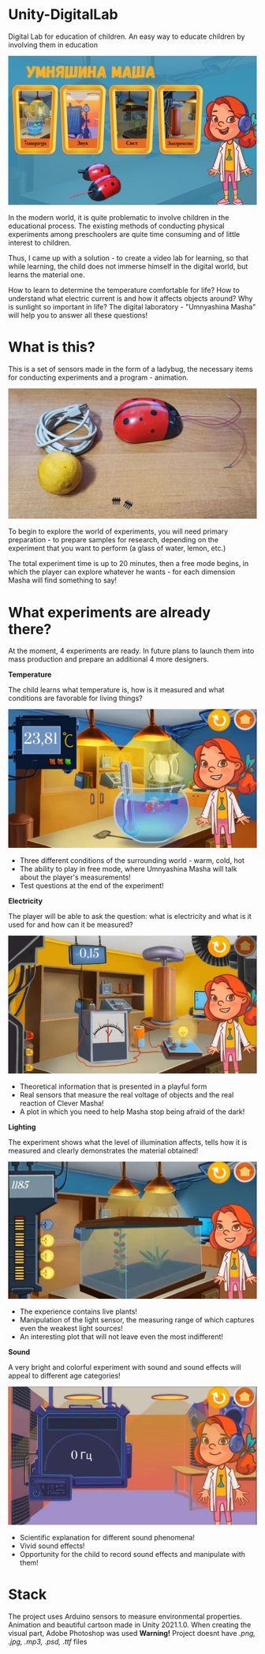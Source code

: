 # Unity-DigitalLab
Digital Lab for education of children. Аn easy way to educate children by involving them in education

![main_title](https://github.com/DontCallMeShurley/Unity-DigitalLab/blob/main/pictures/full_1608072605-photo.jpg)

In the modern world, it is quite problematic to involve children in the educational process. The existing methods of conducting physical experiments among preschoolers are quite time consuming and of little interest to children.

Thus, I came up with a solution - to create a video lab for learning, so that while learning, the child does not immerse himself in the digital world, but learns the material one.

How to learn to determine the temperature comfortable for life? How to understand what electric current is and how it affects objects around? Why is sunlight so important in life? The digital laboratory - "Umnyashina Masha" will help you to answer all these questions!

# What is this?

This is a set of sensors made in the form of a ladybug, the necessary items for conducting experiments and a program - animation.

![main rules](https://github.com/DontCallMeShurley/Unity-DigitalLab/blob/main/pictures/embed_asset.png)

To begin to explore the world of experiments, you will need primary preparation - to prepare samples for research, depending on the experiment that you want to perform (a glass of water, lemon, etc.)

The total experiment time is up to 20 minutes, then a free mode begins, in which the player can explore whatever he wants - for each dimension Masha will find something to say!

# What experiments are already there?

At the moment, 4 experiments are ready. In future plans to launch them into mass production and prepare an additional 4 more designers.

**Temperature**

The child learns what temperature is, how is it measured and what conditions are favorable for living things?

![Temperature](https://github.com/DontCallMeShurley/Unity-DigitalLab/blob/main/pictures/embed_asset%20(5).png)

<ul>
<li>Three different conditions of the surrounding world - warm, cold, hot</li>
<li>The ability to play in free mode, where Umnyashina Masha will talk about the player's measurements!</li>
<li>Test questions at the end of the experiment!</li>
</ul>

**Electricity**

The player will be able to ask the question: what is electricity and what is it used for and how can it be measured?

![Electricity](https://github.com/DontCallMeShurley/Unity-DigitalLab/blob/main/pictures/embed_asset%20(6).png)

<ul>
<li>Theoretical information that is presented in a playful form</li>
<li>Real sensors that measure the real voltage of objects and the real reaction of Clever Masha!</li>
<li>A plot in which you need to help Masha stop being afraid of the dark!</li>
</ul>

**Lighting**

The experiment shows what the level of illumination affects, tells how it is measured and clearly demonstrates the material obtained!

![Lighting](https://github.com/DontCallMeShurley/Unity-DigitalLab/blob/main/pictures/embed_asset%20(7).png)

<ul>
<li>The experience contains live plants!</li>
<li>Manipulation of the light sensor, the measuring range of which captures even the weakest light sources!</li>
<li>An interesting plot that will not leave even the most indifferent!</li>
</ul>

**Sound**

A very bright and colorful experiment with sound and sound effects will appeal to different age categories!

![Sound](https://github.com/DontCallMeShurley/Unity-DigitalLab/blob/main/pictures/embed_asset%20(8).png)

<ul>
<li>Scientific explanation for different sound phenomena!</li>
<li>Vivid sound effects!</li>
<li>Opportunity for the child to record sound effects and manipulate with them!</li>
</ul>

# Stack
The project uses Arduino sensors to measure environmental properties. Animation and beautiful cartoon made in Unity 2021.1.0. When creating the visual part, Adobe Photoshop was used
**Warning!**
Project doesnt have *.png, .jpg, .mp3, .psd, .ttf* files












